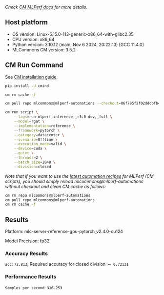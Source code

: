 *Check [CM MLPerf docs](https://docs.mlcommons.org/inference) for more details.*

## Host platform

* OS version: Linux-5.15.0-113-generic-x86_64-with-glibc2.35
* CPU version: x86_64
* Python version: 3.10.12 (main, Nov  6 2024, 20:22:13) [GCC 11.4.0]
* MLCommons CM version: 3.5.2

## CM Run Command

See [CM installation guide](https://docs.mlcommons.org/inference/install/).

```bash
pip install -U cmind

cm rm cache -f

cm pull repo mlcommons@mlperf-automations --checkout=86f785f2f02ddcbfb4ab4d997ea914e516cc94aa

cm run script \
	--tags=run-mlperf,inference,_r5.0-dev,_full \
	--model=rgat \
	--implementation=reference \
	--framework=pytorch \
	--category=datacenter \
	--scenario=Offline \
	--execution_mode=valid \
	--device=cuda \
	--quiet \
	--threads=2 \
	--batch_size=2048 \
	--division=closed
```
*Note that if you want to use the [latest automation recipes](https://docs.mlcommons.org/inference) for MLPerf (CM scripts),
 you should simply reload mlcommons@mlperf-automations without checkout and clean CM cache as follows:*

```bash
cm rm repo mlcommons@mlperf-automations
cm pull repo mlcommons@mlperf-automations
cm rm cache -f

```

## Results

Platform: mlc-server-reference-gpu-pytorch_v2.4.0-cu124

Model Precision: fp32

### Accuracy Results 
`acc`: `72.813`, Required accuracy for closed division `>= 0.72131`

### Performance Results 
`Samples per second`: `316.253`
